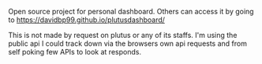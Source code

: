Open source project for personal dashboard. Others can access it by going to https://davidbp99.github.io/plutusdashboard/


This is not made by request on plutus or any of its staffs. I'm using the public api I could track down via the browsers own api requests and from self poking few APIs to look at responds.
